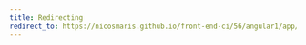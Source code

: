 ```yaml
---
title: Redirecting
redirect_to: https://nicosmaris.github.io/front-end-ci/56/angular1/app/index.html
---
```

